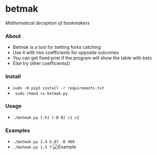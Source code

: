 # betmak
*Mathematical deception of bookmakers*

### About
* Betmak is a tool for betting forks catching
* Use it with two coefficients for opposite outcomes
* You can get fixed priel if the program will show the table with bets
* Else try other coefficients))

### Install
* ```sudo -H pip3 install -r requirements.txt```
* ``` sudo chmod +x betmak.py```

### Usage
* ```./betmak.py [-h] [-B B] c1 c2```

### Examples
* ```./betmak.py 1.4 6.87 -B 400```
* ```./betmak.py 1.5 7```
![Example](https:github.com/Gornak40/blob/master/betmak/examples/example.png)
